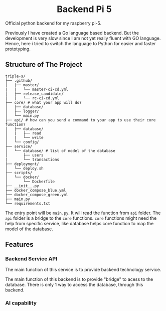 <h1 align="center">
    Backend Pi 5
</h1>

Official python backend for my raspberry pi-5.

Previously I have created a Go language based backend. But the development is very slow since I am not yet really fluent with GO language. Hence, here i tried to switch the language to Python for easier and faster prototyping.

## Structure of The Project

```
triple-s/
├── .github/
│   ├── master/
|   |   └── master-ci-cd.yml
│   ├── release_candidate/
|   |   └── rc-ci-cd.yml
├── core/ # what your app will do?
│   ├── database/
│   ├── logger/
│   └── main.py
├── api/ # how can you send a command to your app to use their core function?
│   ├── database/ 
│   |   ├── read 
│   |   └── write
│   └── config/
├── service/
│   └── database/ # list of model of the database
│       ├── users
|       └── transactions
├── deployment/
│   └── deploy.sh
├── scripts/
│   └── docker/
│       └── Dockerfile
├── __init__.py
├── docker_compose_blue.yml
├── docker_compose_green.yml
├── main.py
└── requirements.txt
```

The entry point will be `main.py`. It will read the function from `api` folder. The `api` folder is a bridge to the `core` functions. `core` functions might need the help from specific service, like database helps core function to map the model of the database.

## Features

### Backend Service API

The main function of this service is to provide backend technology service.

The main function of this backend is to provide "bridge" to acess to the database. There is only 1 way to access the database, through this backend.

### AI capability 